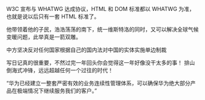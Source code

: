 


W3C 宣布与 WHATWG 达成协议，HTML 和 DOM 标准都以 WHATWG 为准，也就是说以后只有一套 HTML 标准了。

他带领着他的子民，浩浩荡荡的南下，统一维斯特洛的同时，又可以解决全球气候变暖问题，此举真是一箭双雕。

中方坚决反对任何国家根据自己的国内法对中国的实体实施单边制裁

写日记真的很重要，不然过完一年回头你会觉得这一年好像没干太多的事！
排山倒海式冲锋，远远超越任何一个过往的时代！

“华为已经建立一整套严密有效的业务连续性管理体系，可以确保华为绝大部分产品在极端情况下继续服务我们的客户。”


<!--stackedit_data:
eyJoaXN0b3J5IjpbLTE5MTM5MTk0OTddfQ==
-->